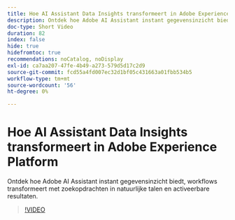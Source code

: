 ```yaml
---
title: Hoe AI Assistant Data Insights transformeert in Adobe Experience Platform
description: Ontdek hoe Adobe AI Assistant instant gegevensinzicht biedt, workflows transformeert met zoekopdrachten in natuurlijke talen en activeerbare resultaten.
doc-type: Short Video
duration: 82
index: false
hide: true
hidefromtoc: true
recommendations: noCatalog, noDisplay
exl-id: ca7aa207-47fe-4b49-a273-579d5d17c2d9
source-git-commit: fcd55a4fd007ec32d1bf05c431663a01fbb534b5
workflow-type: tm+mt
source-wordcount: '56'
ht-degree: 0%

---
```


# Hoe AI Assistant Data Insights transformeert in Adobe Experience Platform

Ontdek hoe Adobe AI Assistant instant gegevensinzicht biedt, workflows transformeert met zoekopdrachten in natuurlijke talen en activeerbare resultaten.

<!-- 72_S653_3442539_81_how-ai-assistant-transforms-data-insights-in-adobe-experience-platform -->
>[!VIDEO](https://video.tv.adobe.com/v/3459918/?learn=on&enablevpops=true&captions=dut)
